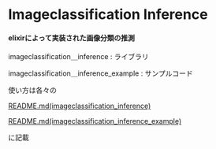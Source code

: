 # Imageclassification Inference

#### elixirによって実装された画像分類の推測

imageclassification＿inference : ライブラリ

imageclassification＿inference_example : サンプルコード

使い方は各々の

[README.md(imageclassification_inference)](https://github.com/kamiyakenta/extensor_imageclassification_inference/tree/master/imageclassification_inference#imageclassificationinference)

[README.md(imageclassification_inference_example)](https://github.com/kamiyakenta/extensor_imageclassification_inference/tree/master/imageclassification_inference_example#imageclassification-inference-example)

に記載
